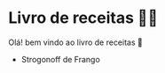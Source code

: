 # Livro de receitas :woman_cook:



Olá! bem vindo ao livro de receitas :wave: 

- Strogonoff de Frango
